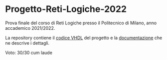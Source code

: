 # Progetto-Reti-Logiche-2022

Prova finale del corso di Reti Logiche presso il Politecnico di Milano, anno accademico 2021/2022.

La repository contiene il [codice VHDL](https://github.com/AlessandroFolini/Progetto-Reti-Logiche-2022/blob/main/10674753.vhd) del progetto e la [documentazione](https://github.com/AlessandroFolini/Progetto-Reti-Logiche-2022/blob/main/10674753.pdf) che ne descrive i dettagli.

Voto: 30/30 cum laude
